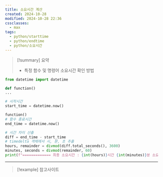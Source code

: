 ```yaml
---
title: 소요시간 계산
created: 2024-10-28
modified: 2024-10-28 22:36
cssclasses:
  - max
tags:
  - python/starttime
  - python/endtime
  - python/소요시간
---
```

> [!summary] 요약
> - 특정 함수 및 명령어 소요시간 확인 방법

```python
from datetime import datetime

def function()
...

# 시작시간
start_time = datetime.now()  

function()
# 함수 종료시간
end_time = datetime.now()  

# 시간 차이 산출
diff = end_time - start_time    
# timedelta 객체에서 시, 분, 초 추출  
hours, remainder = divmod(diff.total_seconds(), 3600)  
minutes, seconds = divmod(remainder, 60)
print(f"============= 최종 소요시간 : {int(hours)}시간 {int(minutes)}분 소요 ==========================")
```

---
>[!example] 참고사이트


